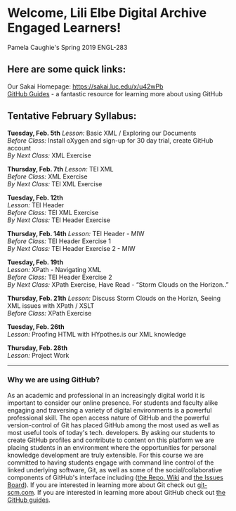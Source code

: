 # Welcome, Lili Elbe Digital Archive Engaged Learners!  
Pamela Caughie's Spring 2019 ENGL-283  

## Here are some quick links:
Our Sakai Homepage: https://sakai.luc.edu/x/u42wPb  
[GitHub Guides](https://guides.github.com/) - a fantastic resource for learning more about using GitHub  
  
## Tentative February Syllabus:  

**Tuesday, Feb. 5th**
*Lesson:* Basic XML / Exploring our Documents  
*Before Class:* Install oXygen and sign-up for 30 day trial, create GitHub account  
*By Next Class:* XML Exercise  
  
**Thursday, Feb. 7th**
*Lesson:* TEI XML  
*Before Class:* XML Exercise   
*By Next Class:* TEI XML Exercise 
  
**Tuesday, Feb. 12th**  
*Lesson:* TEI Header  
*Before Class:* TEI XML Exercise   
*By Next Class:* TEI Header Exercise   
  
**Thursday, Feb. 14th**
*Lesson:* TEI Header - MIW  
*Before Class:* TEI Header Exercise 1  
*By Next Class:* TEI Header Exercise 2 - MIW   
  
**Tuesday, Feb. 19th**  
*Lesson:* XPath - Navigating XML  
*Before Class:* TEI Header Exercise 2  
*By Next Class:* XPath Exercise, Have Read - “Storm Clouds on the Horizon..”  
   
**Thursday, Feb. 21th**
*Lesson:* Discuss Storm Clouds on the Horizn, Seeing XML issues with XPath / XSLT  
*Before Class:* XPath Exercise  
  
**Tuesday, Feb. 26th**  
*Lesson:* Proofing HTML with HYpothes.is our XML knowledge  

**Thursday, Feb. 28th**  
*Lesson:* Project Work  
  
***  
  
### Why we are using GitHub?  
As an academic and professional in an increasingly digital world it is important to consider our online presence. For students and faculty alike engaging and traversing a variety of digital environments is a powerful professional skill. The open access nature of GitHub and the powerful version-control of Git has placed GitHub among the most used as well as most useful tools of today's tech. developers. By asking our students to create GitHub profiles and contribute to content on this platform we are placing students in an environment where the opportunities for personal knowledge development are truly extensible. For this course we are committed to having students engage with command line control of the linked underlying software, Git, as well as some of the social/collaborative components of GitHub's interface including ([the Repo. Wiki](https://github.com/RJP43/LiliElbe_EngagedLearners/wiki) and [the Issues Board](https://github.com/RJP43/LiliElbe_EngagedLearners/issues)). If you are interested in learning more about Git check out [git-scm.com](https://git-scm.com/). If you are interested in learning more about GitHub check out [the GitHub guides](https://guides.github.com/).  
  
